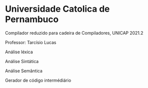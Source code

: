 # Universidade Catolica de Pernambuco

Compilador reduzido para cadeira de Compiladores, UNICAP 2021.2

Professor: Tarcísio Lucas

Análise léxica

Análise Sintática

Análise Semântica

Gerador de código intermédiário
